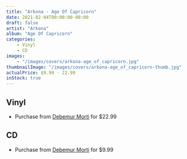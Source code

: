 ```yaml
---
title: "Arkona - Age Of Capricorn"
date: 2021-02-04T00:00:00-00:00
draft: false
artist: "Arkona"
album: "Age Of Capricorn"
categories:
    - Vinyl
    - CD
images:
    - "/images/covers/arkona-age_of_capricorn.jpg"
thumbnailImage: "/images/covers/arkona-age_of_capricorn-thumb.jpg"
actualPrice: $9.99 - 22.99
inStock: true
---
```


## Vinyl
* Purchase from [Debemur Morti](https://debemurmorti.aisamerch.com/item/79585) for $22.99
## CD
* Purchase from [Debemur Morti](https://debemurmorti.aisamerch.com/item/79584) for $9.99
